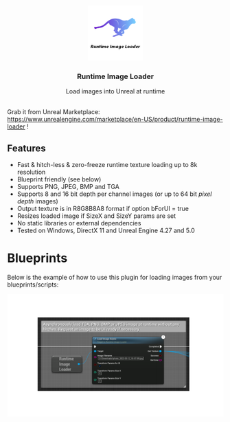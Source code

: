 <br/>
<p align="center">
  <a href="https://github.com/RaiaN/ue4_runtimeimageloader">
    <img src="Resources/Icon128.png" alt="Logo" width="128" height="128">
  </a>

  <h3 align="center">Runtime Image Loader</h3>

  <p align="center">
    Load images into Unreal at runtime
    <br/>
    <br/>
  </p>
</p>

Grab it from Unreal Marketplace: https://www.unrealengine.com/marketplace/en-US/product/runtime-image-loader !

## Features
- Fast & hitch-less & zero-freeze runtime texture loading up to 8k resolution
- Blueprint friendly (see below)
- Supports PNG, JPEG, BMP and TGA
- Supports 8 and 16 bit depth per channel images  (or up to 64 bit *pixel depth* images)
- Output texture is in R8G8B8A8 format if option bForUI = true
- Resizes loaded image if SizeX and SizeY params are set
- No static libraries or external dependencies
- Tested on Windows, DirectX 11 and Unreal Engine 4.27 and 5.0

# Blueprints

Below is the example of how to use this plugin for loading images from your blueprints/scripts:

<img src="Resources/Blueprint_node.PNG">
